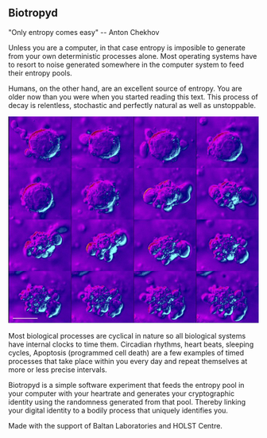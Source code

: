 ## Biotropyd

"Only entropy comes easy" -- Anton Chekhov

Unless you are a computer, in that case entropy is imposible to generate from your own deterministic processes alone. Most operating systems have to resort to noise generated somewhere in the computer system to feed their entropy pools.

Humans, on the other hand, are an excellent source of entropy. You are older now than you were when you started reading this text. This process of decay is relentless, stochastic and perfectly natural as well as unstoppable. 

![Stages of apoptosis](https://github.com/dropmeaword/biotropyd/raw/master/docs/apoptosis.jpg)

Most biological processes are cyclical in nature so all biological systems have internal clocks to time them. Circadian rhythms, heart beats, sleeping cycles, Apoptosis (programmed cell death) are a few examples of timed processes that take place within you every day and repeat themselves at more or less precise intervals.

Biotropyd is a simple software experiment that feeds the entropy pool in your computer with your heartrate and generates your cryptographic identity using the randomness generated from that pool. Thereby linking your digital identity to a bodily process that uniquely identifies you.

 Made with the support of Baltan Laboratories and HOLST Centre.
